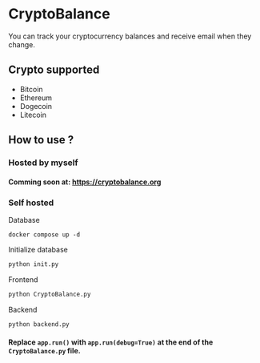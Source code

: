 # CryptoBalance
You can track your cryptocurrency balances and receive email when they change.
## Crypto supported
* Bitcoin
* Ethereum
* Dogecoin
* Litecoin
## How to use ?
### Hosted by myself
#### Comming soon at: https://cryptobalance.org
### Self hosted
Database
```docker
docker compose up -d
```
Initialize database
```python
python init.py
```
Frontend
```python
python CryptoBalance.py
```
Backend
```python
python backend.py
```

#### Replace `app.run()` with `app.run(debug=True)` at the end of the `CryptoBalance.py` file.